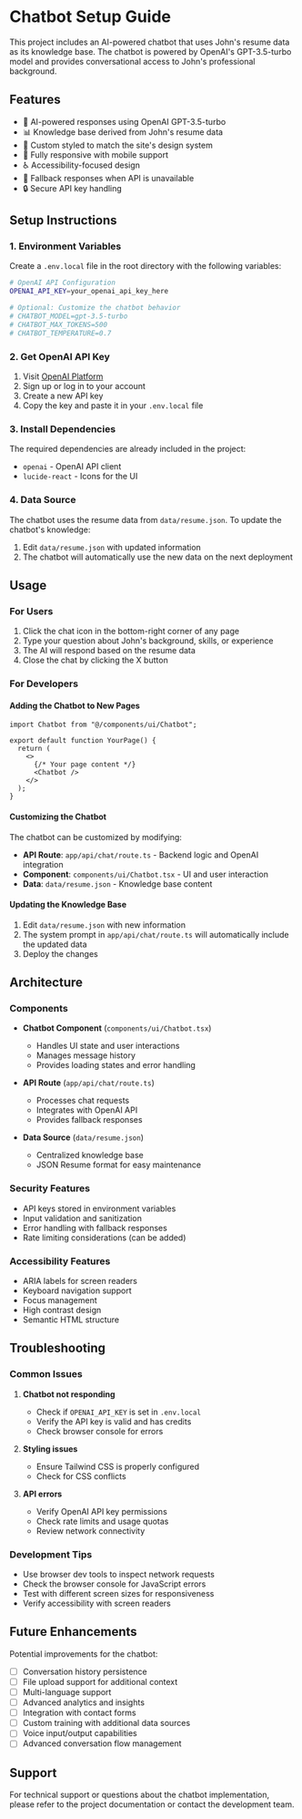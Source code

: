 # Chatbot Setup Guide

This project includes an AI-powered chatbot that uses John's resume data as its knowledge base. The chatbot is powered by OpenAI's GPT-3.5-turbo model and provides conversational access to John's professional background.

## Features

- 🤖 AI-powered responses using OpenAI GPT-3.5-turbo
- 📊 Knowledge base derived from John's resume data
- 🎨 Custom styled to match the site's design system
- 📱 Fully responsive with mobile support
- ♿ Accessibility-focused design
- 🔄 Fallback responses when API is unavailable
- 🔒 Secure API key handling

## Setup Instructions

### 1. Environment Variables

Create a `.env.local` file in the root directory with the following variables:

```bash
# OpenAI API Configuration
OPENAI_API_KEY=your_openai_api_key_here

# Optional: Customize the chatbot behavior
# CHATBOT_MODEL=gpt-3.5-turbo
# CHATBOT_MAX_TOKENS=500
# CHATBOT_TEMPERATURE=0.7
```

### 2. Get OpenAI API Key

1. Visit [OpenAI Platform](https://platform.openai.com/api-keys)
2. Sign up or log in to your account
3. Create a new API key
4. Copy the key and paste it in your `.env.local` file

### 3. Install Dependencies

The required dependencies are already included in the project:
- `openai` - OpenAI API client
- `lucide-react` - Icons for the UI

### 4. Data Source

The chatbot uses the resume data from `data/resume.json`. To update the chatbot's knowledge:

1. Edit `data/resume.json` with updated information
2. The chatbot will automatically use the new data on the next deployment

## Usage

### For Users

1. Click the chat icon in the bottom-right corner of any page
2. Type your question about John's background, skills, or experience
3. The AI will respond based on the resume data
4. Close the chat by clicking the X button

### For Developers

#### Adding the Chatbot to New Pages

```tsx
import Chatbot from "@/components/ui/Chatbot";

export default function YourPage() {
  return (
    <>
      {/* Your page content */}
      <Chatbot />
    </>
  );
}
```

#### Customizing the Chatbot

The chatbot can be customized by modifying:

- **API Route**: `app/api/chat/route.ts` - Backend logic and OpenAI integration
- **Component**: `components/ui/Chatbot.tsx` - UI and user interaction
- **Data**: `data/resume.json` - Knowledge base content

#### Updating the Knowledge Base

1. Edit `data/resume.json` with new information
2. The system prompt in `app/api/chat/route.ts` will automatically include the updated data
3. Deploy the changes

## Architecture

### Components

- **Chatbot Component** (`components/ui/Chatbot.tsx`)
  - Handles UI state and user interactions
  - Manages message history
  - Provides loading states and error handling

- **API Route** (`app/api/chat/route.ts`)
  - Processes chat requests
  - Integrates with OpenAI API
  - Provides fallback responses

- **Data Source** (`data/resume.json`)
  - Centralized knowledge base
  - JSON Resume format for easy maintenance

### Security Features

- API keys stored in environment variables
- Input validation and sanitization
- Error handling with fallback responses
- Rate limiting considerations (can be added)

### Accessibility Features

- ARIA labels for screen readers
- Keyboard navigation support
- Focus management
- High contrast design
- Semantic HTML structure

## Troubleshooting

### Common Issues

1. **Chatbot not responding**
   - Check if `OPENAI_API_KEY` is set in `.env.local`
   - Verify the API key is valid and has credits
   - Check browser console for errors

2. **Styling issues**
   - Ensure Tailwind CSS is properly configured
   - Check for CSS conflicts

3. **API errors**
   - Verify OpenAI API key permissions
   - Check rate limits and usage quotas
   - Review network connectivity

### Development Tips

- Use browser dev tools to inspect network requests
- Check the browser console for JavaScript errors
- Test with different screen sizes for responsiveness
- Verify accessibility with screen readers

## Future Enhancements

Potential improvements for the chatbot:

- [ ] Conversation history persistence
- [ ] File upload support for additional context
- [ ] Multi-language support
- [ ] Advanced analytics and insights
- [ ] Integration with contact forms
- [ ] Custom training with additional data sources
- [ ] Voice input/output capabilities
- [ ] Advanced conversation flow management

## Support

For technical support or questions about the chatbot implementation, please refer to the project documentation or contact the development team.
